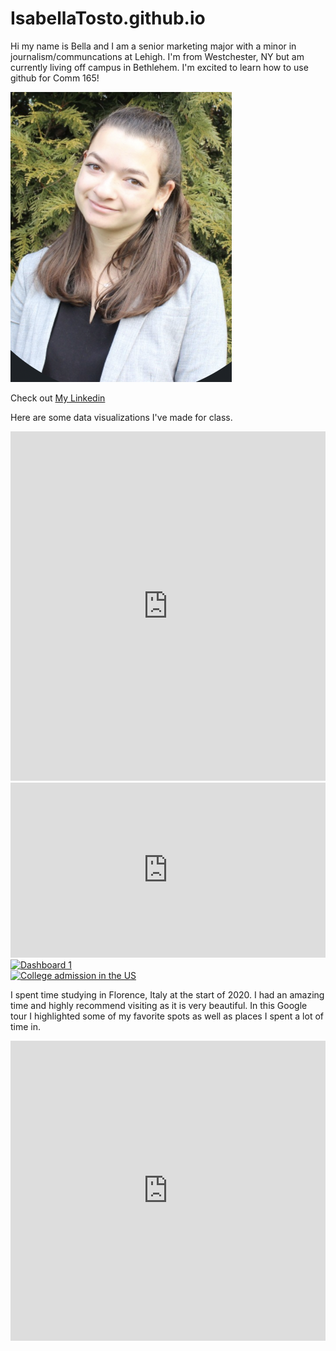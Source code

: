 # IsabellaTosto.github.io
Hi my name is Bella and I am a senior marketing major with a minor in journalism/communcations at Lehigh. I'm from Westchester, NY but am currently living off campus in Bethlehem. I'm excited to learn how to use github for Comm 165!

![Me](https://github.com/IsabellaTosto/IsabellaTosto.github.io/blob/main/Screen%20Shot%202021-02-04%20at%202.47.14%20PM.png?raw=true)

Check out [My Linkedin](https://www.linkedin.com/in/isabella-tosto-7b2206173/)

Here are some data visualizations I've made for class.

<iframe title="Lehigh Undergraduate Enrollment Spring 2020" aria-label="chart" id="datawrapper-chart-YJeFl" src="https://datawrapper.dwcdn.net/YJeFl/1/" scrolling="no" frameborder="0" style="width: 0; min-width: 100% !important; border: none;" height="559"></iframe><script type="text/javascript">!function(){"use strict";window.addEventListener("message",(function(a){if(void 0!==a.data["datawrapper-height"])for(var e in a.data["datawrapper-height"]){var t=document.getElementById("datawrapper-chart-"+e)||document.querySelector("iframe[src*='"+e+"']");t&&(t.style.height=a.data["datawrapper-height"][e]+"px")}}))}();
</script>

<iframe title="Students Enrolled in Lehigh's Undergraduate Schools from 2010-2020" aria-label="Interactive line chart" id="datawrapper-chart-tpKV4" <iframe title="Students Enrolled in Lehigh's Undergraduate Schools from 2010-2020" aria-label="Interactive line chart" id="datawrapper-chart-tpKV4" src="https://datawrapper.dwcdn.net/tpKV4/2/" scrolling="no" frameborder="0" style="width: 0; min-width: 100% !important; border: none;" height="280"></iframe><script type="text/javascript">!function(){"use strict";window.addEventListener("message",(function(a){if(void 0!==a.data["datawrapper-height"])for(var e in a.data["datawrapper-height"]){var t=document.getElementById("datawrapper-chart-"+e)||document.querySelector("iframe[src*='"+e+"']");t&&(t.style.height=a.data["datawrapper-height"][e]+"px")}}))}();
</script>


<div class='tableauPlaceholder' id='viz1618182495098' style='position: relative'><noscript><a href='#'><img alt='Dashboard 1 ' src='https:&#47;&#47;public.tableau.com&#47;static&#47;images&#47;ge&#47;genderandpartyloc&#47;Dashboard1&#47;1_rss.png' style='border: none' /></a></noscript><object class='tableauViz'  style='display:none;'><param name='host_url' value='https%3A%2F%2Fpublic.tableau.com%2F' /> <param name='embed_code_version' value='3' /> <param name='site_root' value='' /><param name='name' value='genderandpartyloc&#47;Dashboard1' /><param name='tabs' value='no' /><param name='toolbar' value='yes' /><param name='static_image' value='https:&#47;&#47;public.tableau.com&#47;static&#47;images&#47;ge&#47;genderandpartyloc&#47;Dashboard1&#47;1.png' /> <param name='animate_transition' value='yes' /><param name='display_static_image' value='yes' /><param name='display_spinner' value='yes' /><param name='display_overlay' value='yes' /><param name='display_count' value='yes' /><param name='language' value='en' /><param name='filter' value='publish=yes' /></object></div> <script type='text/javascript'> var divElement = document.getElementById('viz1618182495098');var vizElement = divElement.getElementsByTagName('object')[0];if ( divElement.offsetWidth > 800 ) { vizElement.style.width='100%';vizElement.style.height=(divElement.offsetWidth*0.75)+'px';} else if ( divElement.offsetWidth > 500 ) { vizElement.style.width='100%';vizElement.style.height=(divElement.offsetWidth*0.75)+'px';} else { vizElement.style.width='100%';vizElement.style.height='1077px';}var scriptElement = document.createElement('script');scriptElement.src = 'https://public.tableau.com/javascripts/api/viz_v1.js';                    vizElement.parentNode.insertBefore(scriptElement, vizElement); </script>


<div class='tableauPlaceholder' id='viz1618677842430' style='position: relative'><noscript><a href='#'><img alt='College admission in the US ' src='https:&#47;&#47;public.tableau.com&#47;static&#47;images&#47;YT&#47;YTJTNTHZ4&#47;1_rss.png' style='border: none' /></a></noscript><object class='tableauViz' style='display:none;'><param name='host_url' value='https%3A%2F%2Fpublic.tableau.com%2F' /> <param name='embed_code_version' value='3'/> <param name='path' value='shared&#47;YTJTNTHZ4' /> <param name='toolbar' value='yes' /><param name='static_image' value='https:&#47;&#47;public.tableau.com&#47;static&#47;images&#47;YT&#47;YTJTNTHZ4&#47;1.png' /> <param name='animate_transition' value='yes' /><param name='display_static_image' value='yes' /><param name='display_spinner' value='yes' /><param name='display_overlay' value='yes' /><param name='display_count' value='yes' /><param name='language' value='en' /><param name='filter' value='publish=yes' /></object></div> <script type='text/javascript'> var divElement = document.getElementById('viz1618677842430');var vizElement = divElement.getElementsByTagName('object')[0];vizElement.style.width='1016px';vizElement.style.height='991px';var scriptElement = document.createElement('script');scriptElement.src = 'https://public.tableau.com/javascripts/api/viz_v1.js'; vizElement.parentNode.insertBefore(scriptElement, vizElement); </script>

I spent time studying in Florence, Italy at the start of 2020. I had an amazing time and highly recommend visiting as it is very beautiful. In this Google tour I highlighted some of my favorite spots as well as places I spent a lot of time in. 
<iframe width="100%" height="480px" src="https://poly.google.com/view/5l-xDRTRWvJ/embed?chrome=min" frameborder="0" style="border:none;" allowvr="yes" allow="vr; xr; accelerometer; magnetometer; gyroscope; autoplay;" allowfullscreen mozallowfullscreen="true" webkitallowfullscreen="true" onmousewheel="" ></iframe>
